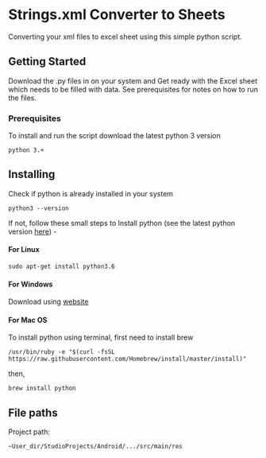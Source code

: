 # Strings.xml Converter to Sheets
Converting your xml files to excel sheet using this simple python script. 

## Getting Started

Download the .py files in on your system and Get ready with the Excel sheet which needs to be filled with data. See prerequisites for notes on how to run the files.

### Prerequisites

To install and run the script download the latest python 3 version 

```
python 3.+
```

## Installing

Check if python is already installed in your system

```
python3 --version
```

If not, follow these small steps to Install python (see the latest python version [here](https://www.python.org/downloads/)) -

#### For Linux

```
sudo apt-get install python3.6
```

#### For Windows 

Download using [website](https://www.python.org/downloads/windows/)

#### For Mac OS

To install python using terminal, first need to install brew
```
/usr/bin/ruby -e "$(curl -fsSL https://raw.githubusercontent.com/Homebrew/install/master/install)"
```
then,
```
brew install python
```

## File paths

Project path:
```
~User_dir/StudioProjects/Android/.../src/main/res
```
